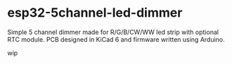 # esp32-5channel-led-dimmer
Simple 5 channel dimmer made for R/G/B/CW/WW led strip with optional RTC module.
PCB designed in KiCad 6 and firmware written using Arduino.

wip